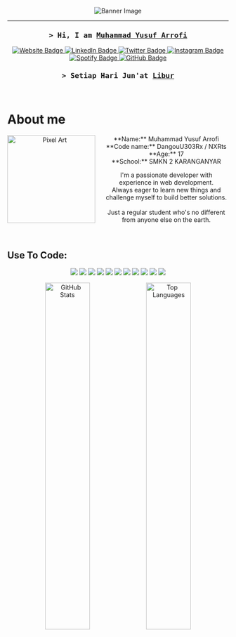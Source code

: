 <p align="center">
  <img src="https://s12.gifyu.com/images/SZa9p.png" alt="Banner Image">
</p>

<hr>

<h3 align="center">
  <samp>&gt; Hi, I am
    <b><a target="_blank" href="#">Muhammad Yusuf Arrofi</a></b>
  </samp>
</h3>

<p align="center">
  <a href="https://blog.ayohosting.repl.co/" target="_blank">
    <img src="https://img.shields.io/badge/Website-DC143C?style=for-the-badge&logo=medium&logoColor=white" alt="Website Badge">
  </a>
  <a href="https://linkedin.com/in/muhammad-yusuf-arrofi-a26140299/" target="_blank">
    <img src="https://img.shields.io/badge/LinkedIn-0077B5?style=for-the-badge&logo=linkedin&logoColor=white" alt="LinkedIn Badge">
  </a>
  <a href="https://twitter.com/MYArrofi" target="_blank">
    <img src="https://img.shields.io/badge/X-000000?style=for-the-badge&logo=x&logoColor=white" alt="Twitter Badge">
  </a>
  <a href="https://www.instagram.com/my_arrofi/" target="_blank">
    <img src="https://img.shields.io/badge/Instagram-fe4164?style=for-the-badge&logo=instagram&logoColor=white" alt="Instagram Badge">
  </a>
  <a href="https://open.spotify.com/user/316j463posxxpcx5sfcacxrfz7em" target="_blank">
    <img src="https://img.shields.io/badge/Spotify-1ED760?style=for-the-badge&logo=spotify&logoColor=white" alt="Spotify Badge">
  </a>
  <a href="https://github.com/NXRts" target="_blank">
    <img src="https://img.shields.io/badge/GitHub-100000?style=for-the-badge&logo=github&logoColor=white" alt="GitHub Badge">
  </a>
</p>

<h3 align="center">
  <samp>&gt; Setiap Hari Jun'at
    <b><a target="_blank" href="#">Libur</a></b>
  </samp>
</h3>

<br />

<!-- About Section -->
# About me

<div align="center">
  <img align="left" src="https://s5.gifyu.com/images/Si9GH.png" alt="Pixel Art" width="200" style="margin-right: 20px;" />
  <p>
    **Name:** Muhammad Yusuf Arrofi<br/>
    **Code name:** DangouU303Rx / NXRts<br/>
    **Age:** 17<br/>
    **School:** SMKN 2 KARANGANYAR<br/>
  </p>
  <p>
    I'm a passionate developer with experience in web development.<br/>
    Always eager to learn new things and challenge myself to build better solutions.<br/><br/>
    Just a regular student who's no different from anyone else on the earth.<br/>
  </p>
</div>

<br/>

<!-- Skills Section -->
## Use To Code:
<p align="center">
  <img src="https://img.shields.io/badge/PHP-777BB4?style=for-the-badge&logo=php&logoColor=white" />
  <img src="https://img.shields.io/badge/Javascript-F0DB4F?style=for-the-badge&logo=javascript&logoColor=F0DB4F" />
  <img src="https://img.shields.io/badge/Nodejs-3C873A?style=for-the-badge&logo=node.js&logoColor=white" />
  <img src="https://img.shields.io/badge/Codeigniter-EF4223?style=for-the-badge&logo=codeigniter&logoColor=white" />
  <img src="https://img.shields.io/badge/Laravel-FF2D20?style=for-the-badge&logo=laravel&logoColor=white" />
  <img src="https://img.shields.io/badge/HTML-E34F26?style=for-the-badge&logo=html5&logoColor=white" />
  <img src="https://img.shields.io/badge/CSS-1572B6?style=for-the-badge&logo=css3&logoColor=white" />
  <img src="https://img.shields.io/badge/Tailwind_CSS-092749?style=for-the-badge&logo=tailwindcss&logoColor=06B6D4" />
  <img src="https://img.shields.io/badge/Bootstrap-563D7C?style=for-the-badge&logo=bootstrap&logoColor=white" />
  <img src="https://img.shields.io/badge/VSCode-0078D7?style=for-the-badge&logo=visual-studio-code&logoColor=white" />
  <img src="https://img.shields.io/badge/Git-F05032?style=for-the-badge&logo=git&logoColor=white" />
</p>

<!-- GitHub Stats -->
<div align="center">
  <img src="https://github-readme-stats.vercel.app/api?username=NXRts&show_icons=true&theme=dracula" alt="GitHub Stats" width="45%" />
  <img src="https://github-readme-stats.vercel.app/api/top-langs/?username=NXRts&layout=compact&theme=dracula" alt="Top Languages" width="45%" />
</div>
